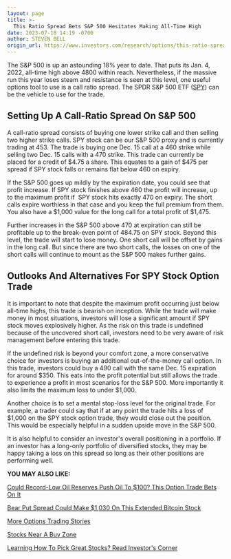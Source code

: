 ```yaml
---
layout: page
title: >-
  This Ratio Spread Bets S&P 500 Hesitates Making All-Time High
date: 2023-07-18 14:19 -0700
author: STEVEN BELL
origin_url: https://www.investors.com/research/options/this-ratio-spread-bets-sp-500-hesitates-making-all-time-high/
---
```






The S&P 500 is up an astounding 18% year to date. That puts its Jan. 4, 2022, all-time high above 4800 within reach. Nevertheless, if the massive run this year loses steam and resistance is seen at this level, one useful options tool to use is a call ratio spread. The SPDR S&P 500 ETF ([SPY](https://research.investors.com/quote.aspx?symbol=SPY)) can be the vehicle to use for the trade.




Setting Up A Call-Ratio Spread On S&P 500
-----------------------------------------


A call-ratio spread consists of buying one lower strike call and then selling two higher strike calls. SPY stock can be our S&P 500 proxy and is currently trading at 453. The trade is buying one Dec. 15 call at a 460 strike while selling two Dec. 15 calls with a 470 strike. This trade can currently be placed for a credit of $4.75 a share. This equates to a gain of $475 per spread if SPY stock falls or remains flat below 460 on expiry.


If the S&P 500 goes up mildly by the expiration date, you could see that profit increase. If SPY stock finishes above 460 the profit will increase, up to the maximum profit if  SPY stock hits exactly 470 on expiry. The short calls expire worthless in that case and you keep the full premium from them. You also have a $1,000 value for the long call for a total profit of $1,475.


Further increases in the S&P 500 above 470 at expiration can still be profitable up to the break-even point of 484.75 on SPY stock. Beyond this level, the trade will start to lose money. One short call will be offset by gains in the long call. But since there are two short calls, the losses on one of the short calls will continue to mount as the S&P 500 makes further gains.


Outlooks And Alternatives For SPY Stock Option Trade
----------------------------------------------------


It is important to note that despite the maximum profit occurring just below all-time highs, this trade is bearish on inception. While the trade will make money in most situations, investors will lose a significant amount if SPY stock moves explosively higher. As the risk on this trade is undefined because of the uncovered short call, investors need to be very aware of risk management before entering this trade.


If the undefined risk is beyond your comfort zone, a more conservative choice for investors is buying an additional out-of-the-money call option. In this trade, investors could buy a 490 call with the same Dec. 15 expiration for around $350. This eats into the profit potential but still allows the trade to experience a profit in most scenarios for the S&P 500. More importantly it also limits the maximum loss to under $1,000.


Another choice is to set a mental stop-loss level for the original trade. For example, a trader could say that if at any point the trade hits a loss of $1,000 on the SPY stock option trade, they would close out the position. This would be especially helpful in a sudden upside move in the S&P 500.


It is also helpful to consider an investor's overall positioning in a portfolio. If an investor has a long-only portfolio of diversified stocks, they may be happy taking a loss on this spread so long as their other positions are performing well.


**YOU MAY ALSO LIKE:**


[Could Record-Low Oil Reserves Push Oil To $100? This Option Trade Bets On It](https://www.investors.com/research/options/oil-prices-could-record-low-reserves-bring-100-oil-prices-this-call-option-bets-on-it/)


[Bear Put Spread Could Make $1,030 On This Extended Bitcoin Stock](https://www.investors.com/research/options/microstrategy-stock-today-how-a-bear-put-spread-in-options-trading-could-make-a-1030-profit/)


[More Options Trading Stories](https://www.investors.com/category/research/options/)


[Stocks Near A Buy Zone](https://www.investors.com/category/stock-lists/stocks-near-a-buy-zone/)


[Learning How To Pick Great Stocks? Read Investor's Corner](https://www.investors.com/category/how-to-invest/investors-corner/)




